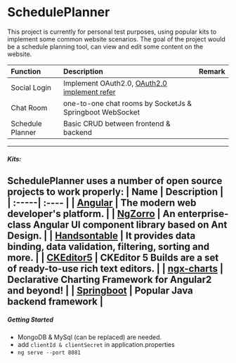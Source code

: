 # SchedulePlanner

This project is currently for personal test purposes, using popular kits to implement some common website scenarios. 
The goal of the project would be a schedule planning tool, can view and edit some content on the website.  

| Function | Description | Remark |
| :-----| :---- | :----: |
| Social Login | Implement OAuth2.0, [OAuth2.0 implement refer]  |  |
| Chat Room | one-to-one chat rooms by SocketJs & Springboot WebSocket |  |
| Schedule Planner | Basic CRUD between frontend & backend |  |
-------------
##### Kits:
SchedulePlanner uses a number of open source projects to work properly:
| Name | Description |
| :-----| :---- |
| [Angular] | The modern web developer's platform. |
| [NgZorro] | An enterprise-class Angular UI component library based on Ant Design. |
| [Handsontable] | It provides data binding, data validation, filtering, sorting and more. |
| [CKEditor5] | CKEditor 5 Builds are a set of ready-to-use rich text editors. |
| [ngx-charts] | Declarative Charting Framework for Angular2 and beyond! |
| [Springboot] | Popular Java backend framework |
-------------
##### Getting Started
- MongoDB & MySql (can be replaced) are needed.  
- add `clientId & clientSecret` in application.properties
- `ng serve --port 8081`

[//]: # (These are reference links used in the body of this note and get stripped out when the markdown processor does its job. There is no need to format nicely because it shouldn't be seen. Thanks SO - http://stackoverflow.com/questions/4823468/store-comments-in-markdown-syntax)

   [Angular]: <https://angular.io/>
   [NgZorro]: <https://ng.ant.design/docs/introduce/en>
   [Handsontable]: <https://github.com/handsontable/angular-handsontable>
   [Springboot]: <https://spring.io/projects/spring-boot>
   [CKEditor5]: <https://ckeditor.com/docs/ckeditor5/latest/builds/guides/integration/frameworks/angular.html>
   [ngx-charts]: <https://swimlane.gitbook.io/ngx-charts/>
   [OAuth2.0 implement refer]: <https://www.javachinna.com/spring-boot-angular-10-user-registration-oauth2-social-login-part-1/>

